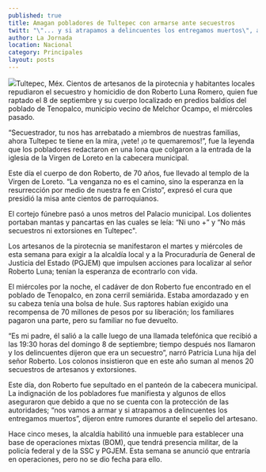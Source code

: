```yaml
---
published: true
title: Amagan pobladores de Tultepec con armarse ante secuestros
twitt: "\"... y si atrapamos a delincuentes los entregamos muertos\", aseguran en el funeral de un artesano asesinado por sus captores. En lo que va del año, 20 artesanos han sido plagiados en la zona."
author: La Jornada
location: Nacional
category: Principales
layout: posts
---
```


![](http://i.imgur.com/1W0MINSm.jpg)Tultepec, Méx. Cientos de artesanos de la pirotecnia y habitantes locales repudiaron el secuestro y homicidio de don Roberto Luna Romero, quien fue raptado el 8 de septiembre y su cuerpo localizado en predios baldíos del poblado de Tenopalco, municipio vecino de Melchor Ocampo, el miércoles pasado.

“Secuestrador, tu nos has arrebatado a miembros de nuestras familias, ahora Tultepec te tiene en la mira, ¡vete! ¡o te quemaremos!”, fue la leyenda que los pobladores redactaron en una lona que colgaron a la entrada de la iglesia de la Virgen de Loreto en la cabecera municipal.

Este día el cuerpo de don Roberto, de 70 años, fue llevado al templo de la Virgen de Loreto.  “La venganza no es el camino, sino la esperanza en la resurrección por medio de nuestra fe en Cristo”, expresó el cura que presidió la misa ante cientos de parroquianos.

El cortejo fúnebre pasó a  unos metros del Palacio municipal. Los dolientes portaban mantas y pancartas en las cuales se leía: “Ni uno +”  y “No más secuestros ni extorsiones en Tultepec".

Los artesanos de la pirotecnia se manifestaron el martes y miércoles de esta semana para exigir a la alcaldía local y a la Procuraduría de General de Justicia del Estado (PGJEM) que impulsen acciones para localizar al señor Roberto Luna; tenían la esperanza de econtrarlo con vida.

El miércoles por la noche, el cadáver de don Roberto fue encontrado en el poblado de Tenopalco, en zona cerril  semiárida. Estaba amordazado y en su cabeza tenía una bolsa de hule. Sus raptores habían exigido una recompensa de 70 millones de pesos por su liberación; los familiares pagaron una  parte, pero su familiar no fue devuelto.

“Es mi padre, él salió a la calle luego de una llamada telefónica que recibió a las 19:30 horas del domingo 8 de septiembre; tiempo después nos llamaron y los delincuentes dijeron que era un secuestro”, narró Patricia Luna hija del señor Roberto. Los colonos insistieron que en este año suman al menos 20 secuestros de artesanos y extorsiones.

Este día, don Roberto fue sepultado en el panteón de la cabecera municipal. La indignación de los pobladores fue manifiesta y algunos de ellos aseguraron que debido a que no se cuenta con la protección de las autoridades; “nos vamos a armar y si atrapamos a delincuentes los entregamos muertos”, dijeron entre rumores durante el sepelio del artesano.

Hace cinco meses, la alcaldía habilitó una inmueble para establecer una base de operaciones mixtas (BOM), que tendrá presencia militar, de la policía federal y de la SSC y PGJEM. Esta semana se anunció que entraría en operaciones, pero no se dio fecha para ello.
